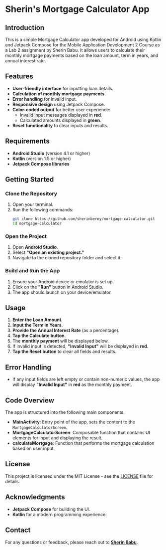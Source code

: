 # Sherin's Mortgage Calculator App

## Introduction
This is a simple Mortgage Calculator app developed for Android using Kotlin and Jetpack Compose for the Mobile Application Development 2 Course as a Lab 2 assignment by Sherin Babu. It allows users to calculate their monthly mortgage payments based on the loan amount, term in years, and annual interest rate.

## Features
- **User-friendly interface** for inputting loan details.
- **Calculation of monthly mortgage payments**.
- **Error handling** for invalid input.
- **Responsive design** using Jetpack Compose.
- **Color-coded output** for better user experience:
   - Invalid input messages displayed in **red**.
   - Calculated amounts displayed in **green**.
- **Reset functionality** to clear inputs and results.

## Requirements
- **Android Studio** (version 4.1 or higher)
- **Kotlin** (version 1.5 or higher)
- **Jetpack Compose libraries**

## Getting Started

### Clone the Repository
1. Open your terminal.
2. Run the following commands:
    ```bash
    git clone https://github.com/sherinberny/mortgage-calculator.git
    cd mortgage-calculator
    ```

### Open the Project
1. Open **Android Studio**.
2. Select **"Open an existing project."**
3. Navigate to the cloned repository folder and select it.

### Build and Run the App
1. Ensure your Android device or emulator is set up.
2. Click on the **"Run"** button in Android Studio.
3. The app should launch on your device/emulator.

## Usage
1. **Enter the Loan Amount**.
2. **Input the Term in Years**.
3. **Provide the Annual Interest Rate** (as a percentage).
4. **Tap the Calculate button**.
5. The **monthly payment** will be displayed below.
6. If invalid input is detected, **"Invalid Input"** will be displayed in **red**.
7. **Tap the Reset button** to clear all fields and results.

## Error Handling
- If any input fields are left empty or contain non-numeric values, the app will display **"Invalid Input"** in **red** as the monthly payment.

## Code Overview
The app is structured into the following main components:
- **MainActivity**: Entry point of the app, sets the content to the `MortgageCalculatorScreen`.
- **MortgageCalculatorScreen**: Composable function that contains UI elements for input and displaying the result.
- **calculateMortgage**: Function that performs the mortgage calculation based on user input.

## License
This project is licensed under the MIT License - see the [LICENSE](https://www.linkedin.com/in/sherin-babu-2907/) file for details.

## Acknowledgments
- **Jetpack Compose** for building the UI.
- **Kotlin** for a modern programming experience.

## Contact
For any questions or feedback, please reach out to [**Sherin Babu**](mailto:babus5@student.douglascollege.ca).
